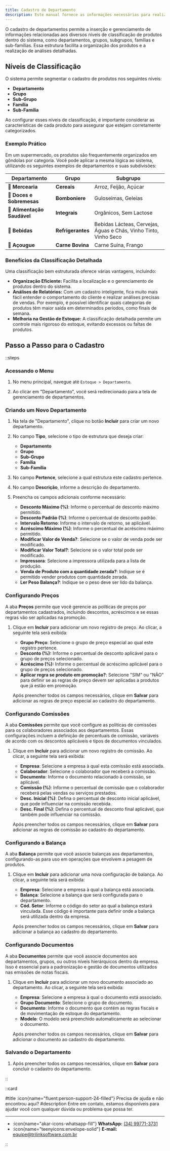 ```yaml
---
title: Cadastro de Departamento
description: Este manual fornece as informações necessárias para realizar o cadastro de departamentos e detalha a importância da segmentação dos produtos.
---
```


O cadastro de departamentos permite a inserção e gerenciamento de informações relacionadas aos diversos níveis de classificação de produtos dentro do sistema, como departamentos, grupos, subgrupos, famílias e sub-famílias. Essa estrutura facilita a organização dos produtos e a realização de análises detalhadas.

## Níveis de Classificação

O sistema permite segmentar o cadastro de produtos nos seguintes níveis:

- **Departamento**
- **Grupo**
- **Sub-Grupo**
- **Família**
- **Sub-Família**

Ao configurar esses níveis de classificação, é importante considerar as características de cada produto para assegurar que estejam corretamente categorizados.

### Exemplo Prático

Em um supermercado, os produtos são frequentemente organizados em gôndolas por categoria. Você pode aplicar a mesma lógica ao sistema, utilizando os seguintes exemplos de departamentos e suas subdivisões:

| **Departamento** | **Grupo**            | **Subgrupo**                           |
|------------------|----------------------|----------------------------------------|
| 🛒 **Mercearia** | **Cereais**          | Arroz, Feijão, Açúcar                  |
| 🍬 **Doces e Sobremesas** | **Bomboniere**       | Guloseimas, Geleias                    |
| 🌿 **Alimentação Saudável** | **Integrais**         | Orgânicos, Sem Lactose                 |
| 🍹 **Bebidas** | **Refrigerantes**     | Bebidas Lácteas, Cervejas, Águas e Chás, Vinho Tinto, Vinho Seco |
| 🥩 **Açougue** | **Carne Bovina**      | Carne Suína, Frango                    |



### Benefícios da Classificação Detalhada

Uma classificação bem estruturada oferece várias vantagens, incluindo:

- **Organização Eficiente:** Facilita a localização e o gerenciamento de produtos dentro do sistema.
- **Análises de Relatórios:** Com um cadastro inteligente, fica muito mais fácil entender o comportamento do cliente e realizar análises precisas de vendas. Por exemplo, é possível identificar quais categorias de produtos têm maior saída em determinados períodos, como finais de semana.
- **Melhoria na Gestão de Estoque:** A classificação detalhada permite um controle mais rigoroso do estoque, evitando excessos ou faltas de produtos.

## Passo a Passo para o Cadastro

::steps

### Acessando o Menu

1. No menu principal, navegue até `Estoque > Departamento`.

2. Ao clicar em "Departamento", você será redirecionado para a tela de gerenciamento de departamentos.

### Criando um Novo Departamento

1. Na tela de "Departamento", clique no botão **Incluir** para criar um novo departamento.

2. No campo **Tipo**, selecione o tipo de estrutura que deseja criar:
   - **Departamento**
   - **Grupo**
   - **Sub-Grupo**
   - **Família**
   - **Sub-Família**

3. No campo **Pertence**, selecione a qual estrutura este cadastro pertence.

4. No campo **Descrição**, informe a descrição do departamento.

5. Preencha os campos adicionais conforme necessário:
   - **Desconto Máximo (%)**: Informe o percentual de desconto máximo permitido.
   - **Desconto Padrão (%)**: Informe o percentual de desconto padrão.
   - **Intervalo Retorno**: Informe o intervalo de retorno, se aplicável.
   - **Acréscimo Máximo (%)**: Informe o percentual de acréscimo máximo permitido.
   - **Modificar Valor de Venda?**: Selecione se o valor de venda pode ser modificado.
   - **Modificar Valor Total?**: Selecione se o valor total pode ser modificado.
   - **Impressora**: Selecione a impressora utilizada para a lista de produção.
   - **Venda de Produto com a quantidade zerada?**: Indique se é permitido vender produtos com quantidade zerada.
   - **Ler Peso Balança?**: Indique se o peso deve ser lido da balança.

### Configurando Preços

A aba **Preços** permite que você gerencie as políticas de preços por departamentos cadastrados, incluindo descontos, acréscimos e se essas regras vão ser aplicadas na promoção.

1. Clique em **Incluir** para adicionar um novo registro de preço. Ao clicar, a seguinte tela será exibida:

   - **Grupo Preço**: Selecione o grupo de preço especial ao qual este registro pertence.
   - **Desconto (%):** Informe o percentual de desconto aplicável para o grupo de preços selecionado.
   - **Acréscimo (%):** Informe o percentual de acréscimo aplicável para o grupo de preços selecionado.
   - **Aplicar regra se produto em promoção?**: Selecione "SIM" ou "NÃO" para definir se as regras de preço devem ser aplicadas a produtos que já estão em promoção.

    Após preencher todos os campos necessários, clique em **Salvar** para adicionar as regras de preço especial ao cadastro do departamento.

### Configurando Comissões

A aba **Comissões** permite que você configure as políticas de comissões para os colaboradores associados aos departamentos. Essas configurações incluem a definição de percentuais de comissão, variáveis de acordo com os descontos aplicáveis e tipos de documentos vinculados.

1. Clique em **Incluir** para adicionar um novo registro de comissão. Ao clicar, a seguinte tela será exibida:

   - **Empresa**: Selecione a empresa à qual esta comissão está associada.
   - **Colaborador**: Selecione o colaborador que receberá a comissão.
   - **Documento**: Informe o documento relacionado à comissão, se aplicável.
   - **Comissão (%)**: Informe o percentual de comissão que o colaborador receberá pelas vendas ou serviços prestados.
   - **Desc. Inicial (%)**: Defina o percentual de desconto inicial aplicável, que pode influenciar na comissão recebida.
   - **Desc. Final (%)**: Defina o percentual de desconto final aplicável, que também pode influenciar na comissão.

   Após preencher todos os campos necessários, clique em **Salvar** para adicionar as regras de comissão ao cadastro do departamento.

### Configurando a Balança

A aba **Balança** permite que você associe balanças aos departamentos, configurando-as para uso em operações que envolvem a pesagem de produtos.

1. Clique em **Incluir** para adicionar uma nova configuração de balança. Ao clicar, a seguinte tela será exibida:

   - **Empresa**: Selecione a empresa à qual a balança está associada.
   - **Balança**: Selecione a balança que será configurada para o departamento.
   - **Cód. Setor**: Informe o código do setor ao qual a balança estará vinculada. Esse código é importante para definir onde a balança será utilizada dentro da empresa.

   Após preencher todos os campos necessários, clique em **Salvar** para adicionar a balança ao cadastro do departamento.

### Configurando Documentos

A aba **Documentos** permite que você associe documentos aos departamentos, grupos, ou outros níveis hierárquicos dentro da empresa. Isso é essencial para a padronização e gestão de documentos utilizados nas emissões de notas fiscais.

1. Clique em **Incluir** para adicionar um novo documento associado ao departamento. Ao clicar, a seguinte tela será exibida:

   - **Empresa**: Selecione a empresa à qual o documento está associado.
   - **Grupo Documento**: Selecione o grupo de documento.
   - **Documento**: Informe o documento que contém as regras fiscais e de movimentação de estoque do departamento.
   - **Modelo**: O modelo será preenchido automaticamente ao selecionar o documento.

   Após preencher todos os campos necessários, clique em **Salvar** para adicionar o documento ao cadastro do departamento.

### Salvando o Departamento

1. Após preencher todos os campos necessários, clique em **Salvar** para concluir o cadastro do departamento.

::

::card

#title
:icon{name="fluent:person-support-24-filled"} Precisa de ajuda e não encontrou aqui?
#description
Entre em contato, estamos disponíveis para ajudar você com qualquer dúvida ou problema que possa ter.

---

- :icon{name="akar-icons-whatsapp-fill"} **WhatsApp:** [(34) 99771-3731](https://wa.me/trilinksoftware)
- :icon{name="teenyicons:envelope-solid"} **E-mail:** [equipe@trilinksoftware.com.br](mailto:equipe@trilinksoftware.com.br)

::
